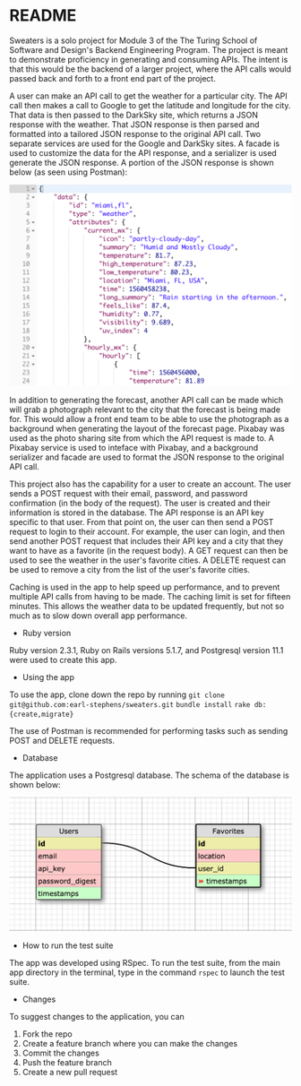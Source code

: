# README
Sweaters is a solo project for Module 3 of the The Turing School of Software and Design's Backend Engineering Program. The project is meant to demonstrate proficiency in generating and consuming APIs.  The intent is that this would be the backend of a larger project, where the API calls would passed back and forth to a front end part of the project.

A user can make an API call to get the weather for a particular city.  The API call then makes a call to Google to get the latitude and longitude for the city.  That data is then passed to the DarkSky site, which returns a JSON response with the weather.  That JSON response is then parsed and formatted into a tailored JSON response to the original API call.  Two separate services are used for the Google and DarkSky sites.  A facade is used to customize the data for the API response, and a serializer is used generate the JSON response.  A portion of the JSON response is shown below (as seen using Postman):

![forecast_view](forecast_view.png)

In addition to generating the forecast, another API call can be made which will grab a photograph relevant to the city that the forecast is being made for.  This would allow a front end team to be able to use the photograph as a background when generating the layout of the forecast page.  Pixabay was used as the photo sharing site from which the API request is made to.  A Pixabay service is used to inteface with Pixabay, and a background serializer and facade are used to format the JSON response to the original API call.

This project also has the capability for a user to create an account.  The user sends a POST request with their email, password, and password confirmation (in the body of the request).  The user is created and their information is stored in the database.  The API response is an API key specific to that user.  From that point on, the user can then send a POST request to login to their account.  For example, the user can login, and then send another POST request that includes their API key and a city that they want to have as a favorite (in the request body).  A GET request can then be used to see the weather in the user's favorite cities.  A DELETE request can be used to remove a city from the list of the user's favorite cities.

Caching is used in the app to help speed up performance, and to prevent multiple API calls from having to be made.  The caching limit is set for fifteen minutes.  This allows the weather data to be updated frequently, but not so much as to slow down overall app performance.

* Ruby version

Ruby version 2.3.1, Ruby on Rails versions 5.1.7, and Postgresql version 11.1 were used to create this app.

* Using the app

To use the app, clone down the repo by running
`git clone git@github.com:earl-stephens/sweaters.git`
`bundle install`
`rake db:{create,migrate}`

The use of Postman is recommended for performing tasks such as sending POST and DELETE requests.

* Database

The application uses a Postgresql database.  The schema of the database is shown below:  

![sweaters_schema](sweaters_schema.png)

* How to run the test suite

The app was developed using RSpec.  To run the test suite, from the main app directory in the terminal, type in the command `rspec` to launch the test suite.

* Changes

To suggest changes to the application, you can
1. Fork the repo
2. Create a feature branch where you can make the changes
3. Commit the changes
4. Push the feature branch
5. Create a new pull request
